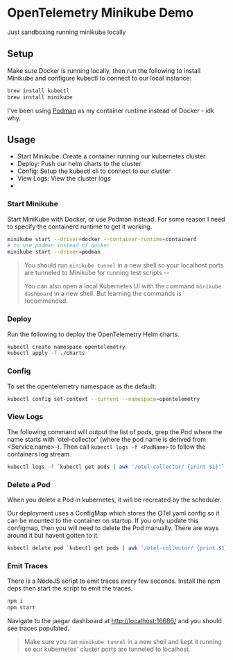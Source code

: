 # OpenTelemetry Minikube Demo

Just sandboxing running minikube locally

## Setup

Make sure Docker is running locally, then run the following to install Minikube
and configure kubectl to connect to our local instance:

```bash
brew install kubectl
brew install minikube

```

I've been using [Podman](https://podman.io/docs/installation) as my container
runtime instead of Docker - idk why.

## Usage

- Start Minikube: Create a container running our kubernetes cluster
- Deploy: Push our helm charts to the cluster
- Config: Setup the kubectl cli to connect to our cluster
- View Logs: View the cluster logs
-

### Start Minikube

Start MiniKube with Docker, or use Podman instead. For some reason I need to
specify the containerd runtime to get it working.

```bash
minikube start --driver=docker --container-runtime=containerd
# to use podman instead of docker
minikube start --driver=podman
```

> You should run `minikube tunnel` in a new shell so your localhost ports are
> tunneled to Minikube for running test scripts --
>
> You can also open a local Kubernetes UI with the command `minikube dashboard`
> in a new shell. But learning the commands is recommended.

### Deploy

Run the following to deploy the OpenTelemetry Helm charts.

```bash
kubectl create namespace opentelemetry
kubectl apply -f ./charts
```

### Config

To set the opentelemetry namespace as the default:

```bash
kubectl config set-context --current --namespace=opentelemetry
```

### View Logs

The following command will output the list of pods, grep the Pod where the name
starts with 'otel-collector' (where the pod name is derived from
<Service.name>-<random-hex-string>). Then call `kubectl logs -f <PodName>` to
follow the containers log stream.

```bash
kubectl logs -f `kubectl get pods | awk '/otel-collector/ {print $1}'`
```

### Delete a Pod

When you delete a Pod in kubernetes, it will be recreated by the scheduler.

Our deployment uses a ConfigMap which stores the OTel yaml config so it can be
mounted to the container on startup. If you only update this configmap, then you
will need to delete the Pod manually. There are ways around it but havent gotten
to it.

```bash
kubectl delete pod `kubectl get pods | awk '/otel-collector/ {print $1}'`
```

### Emit Traces

There is a NodeJS script to emit traces every few seconds. Install the npm deps
then start the script to emit the traces.

```bash
npm i
npm start
```

Navigate to the jaegar dashboard at
[http://localhost:16686/](http://localhost:16686/) and you should see traces
populated.

> Make sure you ran `minikube tunnel` in a new shell and kept it running so our
> kubernetes' cluster ports are tunneled to localhost.
